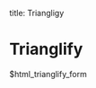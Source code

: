 title: Triangligy

# Trianglify

<div data-viz-trianglify data-resize=1 data-height='60%'
data-on-init="trix.trianglifyReady">
<div class="center-block" style="max-width: 400px">
$html_trianglify_form
</div>
</div>

<script>
var trix = {
    redraw: function () {},
    // called back once the vizualization is ready
    trianglifyReady: function () {
        var viz = this;
        trix.redraw = function (data) {
            viz.redraw(data);
        };
    }
};
</script>